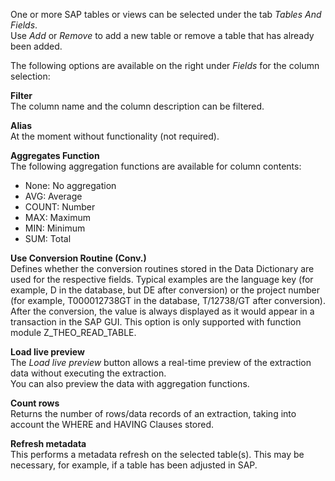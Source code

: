 One or more SAP tables or views can be selected under the tab *Tables And Fields*. <br>
Use *Add* or *Remove* to add a new table or remove a table that has already been added. 
 
The following options are available on the right under *Fields* for the column selection: <br>

**Filter** <br>
The column name and the column description can be filtered.

**Alias** <br>
At the moment without functionality (not required). 

**Aggregates Function** <br>
The following aggregation functions are available for column contents:
- None: No aggregation 
- AVG: Average
- COUNT: Number  
- MAX: Maximum
- MIN: Minimum 
- SUM: Total

**Use Conversion Routine (Conv.)** <br>
Defines whether the conversion routines stored in the Data Dictionary are used for the respective fields. 
Typical examples are the language key (for example, D in the database, but DE after conversion) or the project number (for example, T000012738GT in the database, T/12738/GT after conversion). 
After the conversion, the value is always displayed as it would appear in a transaction in the SAP GUI. 
This option is only supported with function module Z_THEO_READ_TABLE. 	

**Load live preview** <br>
The *Load live preview* button allows a real-time preview of the extraction data without executing the extraction. <br>
You can also preview the data with aggregation functions. 
 
**Count rows** <br>
Returns the number of rows/data records of an extraction, taking into account the WHERE and HAVING Clauses stored. 

**Refresh metadata** <br>
This performs a metadata refresh on the selected table(s). This may be necessary, for example, if a table has been adjusted in SAP. 

